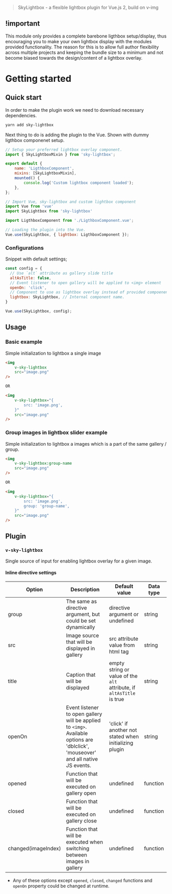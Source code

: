 > SkyLightbox - a flexible lightbox plugin for Vue.js 2, build on v-img

## !important
This module only provides a complete barebone ligthbox setup/display, thus encouraging you to make your own lightbox display with the modules provided functionality.
The reason for this is to allow full author flexibility across multiple projects and keeping the bundle size to a minimum and not become biased towards the design/content of a lightbox overlay.

# Getting started
## Quick start

In order to make the plugin work we need to download necessary dependencies.

``` bash
yarn add sky-lightbox
```

Next thing to do is adding the plugin to the Vue. Shown with dummy ligthbox componenet setup.

``` javascript
// Setup your preferred lightbox overlay component.
import { SkyLightboxMixin } from 'sky-lightbox';

export default {
    name: 'LigthboxComponent',
    mixins: [SkyLightboxMixin],
    mounted() {
        console.log('Custom lightbox component loaded');
    },
};
```

``` javascript
// Import Vue, sky-lightbox and custom lightbox component
import Vue from 'vue'
import SkyLightbox from 'sky-lightbox'

import LigthboxComponent from './LigthboxComponent.vue';

// Loading the plugin into the Vue.
Vue.use(SkyLightbox, { lightbox: LigthboxComponent });
```

### Configurations
Snippet with default settings;
``` javascript
const config = {
  // Use `alt` attribute as gallery slide title
  altAsTitle: false,
  // Event listener to open gallery will be applied to <img> element
  openOn: 'click',
  // Component to use as lightbox overlay instead of provided compoenent
  lightbox: SkyLightbox, // Internal component name.
}

Vue.use(SkyLightbox, config);

```

## Usage
### Basic example
Simple initialization to lightbox a single image
``` html
<img
    v-sky-lightbox
    src="image.png"
/>

OR

<img
    v-sky-lightbox="{
        src: 'image.png',
    }"
    src="image.png"
/>
```

### Group images in lightbox slider example
Simple initialization to lightbox a images which is a part of the same gallery / group.

``` html
<img
    v-sky-lightbox:group-name
    src="image.png"
/>

OR

<img
    v-sky-lightbox="{
        src: 'image.png',
        group: 'group-name',
    }"
    src="image.png"
/>
```



## Plugin
### `v-sky-lightbox`
Single source of input for enabling lightbox overlay for a given image.

#### Inline directive settings

| Option | Description | Default value | Data type |
| -------| --------- | ----------- | ------- |
| group  | The same as directive argument, but could be set dynamically | directive argument or undefined | string |
| src    | Image source that will be displayed in gallery | src attribute value from html tag | string |
| title  | Caption that will be displayed | empty string or value of the `alt` attribute, if `altAsTitle` is true | string |
| openOn | Event listener to open gallery will be applied to `<img>`. Available options are 'dblclick', 'mouseover' and all native JS events. | 'click' if another not stated when initializing plugin | string |
| opened | Function that will be executed on gallery open | undefined | function |
| closed | Function that will be executed on gallery close | undefined | function |
| changed(imageIndex) | Function that will be executed when switching between images in gallery | undefined | function |

* Any of these options except `opened`, `closed`, `changed` functions and `openOn` property could be changed at runtime.
